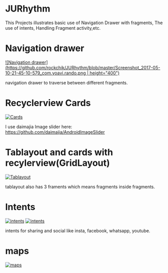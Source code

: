 # JURhythm
This Projects illustrates basic use of Navigation Drawer with fragments, The use of intents, Handling Fragment activity,etc.

# Navigation drawer
[![Navigation drawer](https://github.com/rockchik/JURhythm/blob/master/Screenshot_2017-05-10-21-45-10-579_com.yoavi.rando.png | height="400")](#features)

navigation drawer to traverse between different fragments.


# Recyclerview Cards
[![Cards](https://github.com/rockchik/JURhythm/blob/master/Screenshot_2017-05-10-21-45-27-531_com.yoavi.rando.png)](#features)

I use daimajia Image slider here: https://github.com/daimajia/AndroidImageSlider

# Tablayout and cards with recylerview(GridLayout)
[![Tablayout](https://github.com/rockchik/JURhythm/blob/master/Screenshot_2017-05-10-21-45-43-174_com.yoavi.rando.png)](#features)

tablayout also has 3 framents which means fragments inside fragments.


# Intents
[![intents](https://github.com/rockchik/JURhythm/blob/master/Screenshot_2017-05-10-21-46-16-844_android.png)](#features)
[![intents](https://github.com/rockchik/JURhythm/blob/master/Screenshot_2017-05-10-21-47-03-660_com.yoavi.rando.png)](#features)

intents for sharing and social like insta, facebook, whatsapp, youtube.


# maps
[![maps](https://github.com/rockchik/JURhythm/blob/master/Screenshot_2017-05-10-21-46-37-699_com.yoavi.rando.png)](#features)

